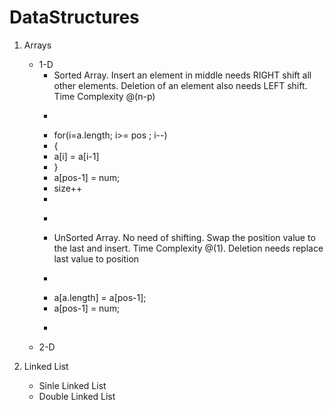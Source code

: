 # DataStructures

1) Arrays
    * 1-D
        * Sorted Array.   Insert an element in middle needs RIGHT shift all other elements. Deletion of an element also needs LEFT shift. Time Complexity @(n-p)
        * ```INSERT
        * for(i=a.length; i>= pos ; i--) 
        * {
        *   a[i] = a[i-1]
        * }
        * a[pos-1] = num;
        * size++
        * 
        * ```
        * UnSorted Array.  No need of shifting. Swap the position value to the last and insert. Time Complexity @(1). Deletion needs replace last value to position
        * ```
        * a[a.length] = a[pos-1]; 
        * a[pos-1] = num;
        * ```
    * 2-D

2) Linked List
    * Sinle Linked List
    * Double Linked List
